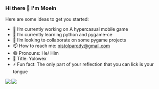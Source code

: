 ### Hi there 👋 I'm Moein

Here are some ideas to get you started:

- 🔭 I’m currently working on A hypercasual mobile game
- 🌱 I’m currently learning python and pygame-ce
- 👯 I’m looking to collaborate on some pygame projects
- 📫 How to reach me: pistolparody@gmail.com
- 😄 Pronouns: He/ Him
- 📛 Title: Yolowex
- ⚡ Fun fact: The only part of your reflection that you can lick is your tongue


<a href="https://github.com/anuraghazra/github-readme-stats">
  <img align="left" src="https://github-readme-stats.vercel.app/api?username=mmdmoa&count_private=true&show_icons=true&theme=merko" />
</a>

<a href="https://github.com/anuraghazra/convoychat">
  <img align="left" src="https://github-readme-stats.vercel.app/api/top-langs/?username=mmdmoa&layout=compact&count_private=true&show_icons=false&theme=merko" />
</a>
